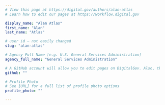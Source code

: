 ```yaml
---
# View this page at https://digital.gov/authors/alan-atlas
# Learn how to edit our pages at https://workflow.digital.gov

display_name: "Alan Atlas"
first_name: "Alan"
last_name: "Atlas"

# user id — not easily changed
slug: "alan-atlas"

# Agency Full Name [e.g. U.S. General Services Administration]
agency_full_name: "General Services Administration"

# A GitHub account will allow you to edit pages on DigitalGov. Also, the image used in your GitHub account can be used to populate your digital.gov profile photo. Learn more about getting a Github account at [URL]
github: ""

# Profile Photo
# See [URL] for a full list of profile photo options
profile_photo: ""

---
```

